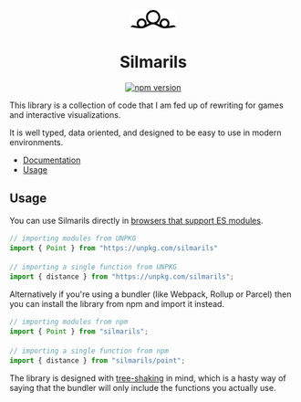 <p align="center"><img src="assets/logo.svg" height="32" alt="Logo" /></p>
<h1 align="center">Silmarils</h1>
<p align="center"><a href="https://npmjs.com/package/silmarils"><img src="https://img.shields.io/npm/v/silmarils.svg?label=&color=000"  alt="npm version" /></a></p>

This library is a collection of code that I am fed up of rewriting for games and interactive visualizations.

It is well typed, data oriented, and designed to be easy to use in modern environments.

* [Documentation](https://silmarils.netlify.app/)
* [Usage](#usage)

## Usage
You can use Silmarils directly in [browsers that support ES modules][caniuse-esm].

``` javascript
// importing modules from UNPKG
import { Point } from "https://unpkg.com/silmarils"

// importing a single function from UNPKG
import { distance } from "https://unpkg.com/silmarils";
```

Alternatively if you're using a bundler (like Webpack, Rollup or Parcel) then you can install the library from npm and import it instead.

``` javascript
// importing modules from npm
import { Point } from "silmarils";

// importing a single function from npm
import { distance } from "silmarils/point";
```

The library is designed with [tree-shaking][tree-shaking] in mind, which is a hasty way of saying that the bundler will only include the functions you actually use.

[caniuse-esm]: https://caniuse.com/#feat=es6-module
[tree-shaking]: https://webpack.js.org/guides/tree-shaking/
